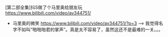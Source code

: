 

[第二部全集]抖S做了个马里奥给朋友玩 https://www.bilibili.com/video/av344751/
- 马里奥的微笑 https://www.bilibili.com/video/av344751/?p=3  --> 我觉得名字不如叫“啪啪啪君的掌声”。真是太不容易了，虽然这还不是最难的一关。。。
